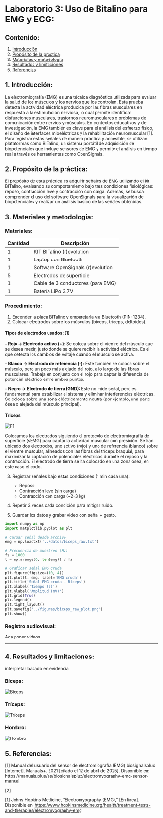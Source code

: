 # Laboratorio 3: Uso de Bitalino para EMG y ECG:

## Contenido:
1. [Introducción](#introducción)
2. [Propósito de la práctica](#propósito-de-la-práctica)  
3. [Materiales y metodología](#materiales-y-metodología)  
4. [Resultados y limitaciones](#resultados-y-limitaciones)  
5. [Referencias](#referencias)
 ## 1. Introducción: <a name="introducción"></a>
La electromiografía (EMG) es una técnica diagnóstica utilizada para evaluar la salud de los músculos y los nervios que los controlan. Esta prueba detecta la actividad eléctrica producida por las fibras musculares en respuesta a la estimulación nerviosa, lo cual permite identificar disfunciones musculares, trastornos neuromusculares o problemas de comunicación entre nervios y músculos. En contextos educativos y de investigación, la EMG también es clave para el análisis del esfuerzo físico, el diseño de interfaces mioeléctricas y la rehabilitación neuromuscular [1].
Para registrar estas señales de manera práctica y accesible, se utilizan plataformas como BITalino, un sistema portátil de adquisición de biopotenciales que incluye sensores de EMG y permite el análisis en tiempo real a través de herramientas como OpenSignals.
 ## 2. Propósito de la práctica: <a name="propósito-de-la-práctica"></a>
El propósito de esta práctica es adquirir señales de EMG utilizando el kit BITalino, evaluando su comportamiento bajo tres condiciones fisiológicas: reposo, contracción leve y contracción con carga. Además, se busca comprender el uso del software OpenSignals para la visualización de biopotenciales y realizar un análisis básico de las señales obtenidas.

 ## 3. Materiales y metodología: <a name="materiales-y-metodología"></a>
 ### Materiales:
 | Cantidad | Descripción                         |
|----------|-------------------------------------|
| 1        | KIT BITalino (r)evolution           |
| 1        | Laptop con Bluetooth                |
| 1        | Software OpenSignals (r)evolution   |
| 5        | Electrodos de superficie            |
| 1        | Cable de 3 conductores (para EMG)   |
| 1        | Batería LiPo 3.7V                   |

### Procedimiento:

1. Encender la placa BITalino y emparejarla vía Bluetooth (PIN: 1234).
2. Colocar electrodos sobre los músculos (bíceps, tríceps, deltoides).
#### Tipos de electrodos usados: [1]
**- Rojo → Electrodo activo (+):** Se coloca sobre el vientre del músculo que se desea medir, justo donde se quiere recibir la actividad eléctrica. Es el que detecta los cambios de voltaje cuando el músculo se activa. 

**- Blanco → Electrodo de referencia (-):** Este también se coloca sobre el músculo, pero un poco más alejado del rojo, a lo largo de las fibras musculares. Trabaja en conjunto con el rojo para captar la diferencia de potencial eléctrico entre ambos puntos.

**- Negro → Electrodo de tierra (GND):** Este no mide señal, pero es fundamental para estabilizar el sistema y eliminar interferencias eléctricas. Se coloca sobre una zona eléctricamente neutra (por ejemplo, una parte ósea o alejada del músculo principal). 

#### Triceps

![F1](./Imágenes%20en%20el%20anexo/CONEXIONES%20EN%20EL%20HOMBRO.png)

Colocamos los electrodos siguiendo el protocolo de electromiografía de superficie (sEMG) para captar la actividad muscular con presición. Se han ubicado dos electrodos, uno activo (rojo) y uno de referencia (blanco) sobre el vientre muscular, alineados con las fibras del tríceps braquial, para maximizar la captación de potenciales eléctricos durante el reposo y la contracción. El electrodo de tierra se ha colocado en una zona ósea, en este caso el codo.
 
3. Registrar señales bajo estas condiciones (1 min cada una): 
   - Reposo
   - Contracción leve (sin carga)
   - Contracción con carga (~2-3 kg)

4. Repetir 3 veces cada condición para mitigar ruido.
5. Guardar los datos y grabar video con señal + gesto.

```python
import numpy as np
import matplotlib.pyplot as plt

# Cargar señal desde archivo
emg = np.loadtxt('../datos/biceps_raw.txt')

# Frecuencia de muestreo (Hz)
fs = 1000  
t = np.arange(0, len(emg)) / fs

# Graficar señal EMG cruda
plt.figure(figsize=(10, 4))
plt.plot(t, emg, label='EMG cruda')
plt.title('Señal EMG cruda – Bíceps')
plt.xlabel('Tiempo (s)')
plt.ylabel('Amplitud (mV)')
plt.grid(True)
plt.legend()
plt.tight_layout()
plt.savefig('../figuras/biceps_raw_plot.png')
plt.show()
```

### Registro audiovisual:

Aca poner videos

---
 ## 4. Resultados y limitaciones: <a name="resultados-y-limitaciones"></a> 
 interpretar basado en evidencia

### Bíceps:
![Bíceps](./Imágenes%20en%20el%20anexo/Biceps.png)

### Tríceps:
![Tríceps](./Imágenes%20en%20el%20anexo/Triceps.png)

### Hombro:
![Hombro](./Imágenes%20en%20el%20anexo/Hombro.png)

 
 ## 5. Referencias: <a name="referencias"></a> 
[1] Manual del usuario del sensor de electromiografía (EMG) biosignalsplux [Internet]. Manuals+. 2021 [citado el 12 de abril de 2025]. Disponible en: https://manuals.plus/es/biosignalsplux/electromyography-emg-sensor-manual 

[2]

[1] Johns Hopkins Medicine, “Electromyography (EMG),” [En línea]. Disponible en: https://www.hopkinsmedicine.org/health/treatment-tests-and-therapies/electromyography-emg
 
